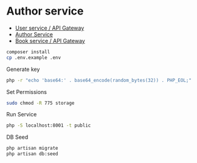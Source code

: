 # Author service

- [User service / API Gateway](https://github.com/soulaimaneyahya/x1microservices-user-service)
- [Author Service](https://github.com/soulaimaneyahya/x1microservices-author-service)
- [Book service / API Gateway](https://github.com/soulaimaneyahya/x1microservices-book-service)

```sh
composer install
cp .env.example .env
```

Generate key
```sh
php -r "echo 'base64:' . base64_encode(random_bytes(32)) . PHP_EOL;"
```

Set Permissions
```sh
sudo chmod -R 775 storage
```

Run Service
```sh
php -S localhost:8001 -t public
```

DB Seed
```sh
php artisan migrate
php artisan db:seed
```

